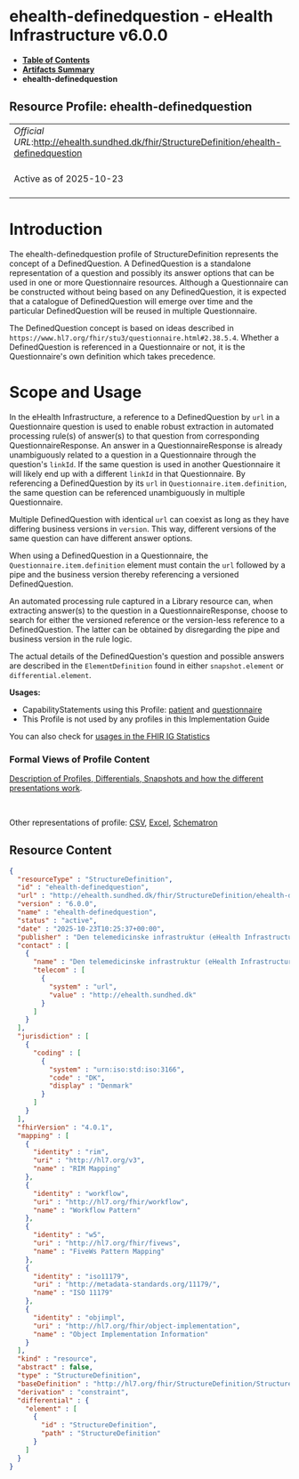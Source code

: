 # ehealth-definedquestion - eHealth Infrastructure v6.0.0

* [**Table of Contents**](toc.md)
* [**Artifacts Summary**](artifacts.md)
* **ehealth-definedquestion**

## Resource Profile: ehealth-definedquestion 

| | |
| :--- | :--- |
| *Official URL*:http://ehealth.sundhed.dk/fhir/StructureDefinition/ehealth-definedquestion | *Version*:6.0.0 |
| Active as of 2025-10-23 | *Computable Name*:ehealth-definedquestion |

# Introduction

The ehealth-definedquestion profile of StructureDefinition represents the concept of a DefinedQuestion. A DefinedQuestion is a standalone representation of a question and possibly its answer options that can be used in one or more Questionnaire resources. Although a Questionnaire can be constructed without being based on any DefinedQuestion, it is expected that a catalogue of DefinedQuestion will emerge over time and the particular DefinedQuestion will be reused in multiple Questionnaire.

The DefinedQuestion concept is based on ideas described in `https://www.hl7.org/fhir/stu3/questionnaire.html#2.38.5.4`. Whether a DefinedQuestion is referenced in a Questionnaire or not, it is the Questionnaire's own definition which takes precedence.

# Scope and Usage

In the eHealth Infrastructure, a reference to a DefinedQuestion by `url` in a Questionnaire question is used to enable robust extraction in automated processing rule(s) of answer(s) to that question from corresponding QuestionnaireResponse. An answer in a QuestionnaireResponse is already unambiguously related to a question in a Questionnaire through the question's `linkId`. If the same question is used in another Questionnaire it will likely end up with a different `linkId` in that Questionnaire. By referencing a DefinedQuestion by its `url` in `Questionnaire.item.definition`, the same question can be referenced unambiguously in multiple Questionnaire.

Multiple DefinedQuestion with identical `url` can coexist as long as they have differing business versions in `version`. This way, different versions of the same question can have different answer options.

When using a DefinedQuestion in a Questionnaire, the `Questionnaire.item.definition` element must contain the `url` followed by a pipe and the business version thereby referencing a versioned DefinedQuestion.

An automated processing rule captured in a Library resource can, when extracting answer(s) to the question in a QuestionnaireResponse, choose to search for either the versioned reference or the version-less reference to a DefinedQuestion. The latter can be obtained by disregarding the pipe and business version in the rule logic.

The actual details of the DefinedQuestion's question and possible answers are described in the `ElementDefinition` found in either `snapshot.element` or `differential.element`.

**Usages:**

* CapabilityStatements using this Profile: [patient](CapabilityStatement-patient.md) and [questionnaire](CapabilityStatement-questionnaire.md)
* This Profile is not used by any profiles in this Implementation Guide

You can also check for [usages in the FHIR IG Statistics](https://packages2.fhir.org/xig/dk.ehealth.sundhed.fhir.ig.core|current/StructureDefinition/ehealth-definedquestion)

### Formal Views of Profile Content

 [Description of Profiles, Differentials, Snapshots and how the different presentations work](http://build.fhir.org/ig/FHIR/ig-guidance/readingIgs.html#structure-definitions). 

 

Other representations of profile: [CSV](StructureDefinition-ehealth-definedquestion.csv), [Excel](StructureDefinition-ehealth-definedquestion.xlsx), [Schematron](StructureDefinition-ehealth-definedquestion.sch) 



## Resource Content

```json
{
  "resourceType" : "StructureDefinition",
  "id" : "ehealth-definedquestion",
  "url" : "http://ehealth.sundhed.dk/fhir/StructureDefinition/ehealth-definedquestion",
  "version" : "6.0.0",
  "name" : "ehealth-definedquestion",
  "status" : "active",
  "date" : "2025-10-23T10:25:37+00:00",
  "publisher" : "Den telemedicinske infrastruktur (eHealth Infrastructure)",
  "contact" : [
    {
      "name" : "Den telemedicinske infrastruktur (eHealth Infrastructure)",
      "telecom" : [
        {
          "system" : "url",
          "value" : "http://ehealth.sundhed.dk"
        }
      ]
    }
  ],
  "jurisdiction" : [
    {
      "coding" : [
        {
          "system" : "urn:iso:std:iso:3166",
          "code" : "DK",
          "display" : "Denmark"
        }
      ]
    }
  ],
  "fhirVersion" : "4.0.1",
  "mapping" : [
    {
      "identity" : "rim",
      "uri" : "http://hl7.org/v3",
      "name" : "RIM Mapping"
    },
    {
      "identity" : "workflow",
      "uri" : "http://hl7.org/fhir/workflow",
      "name" : "Workflow Pattern"
    },
    {
      "identity" : "w5",
      "uri" : "http://hl7.org/fhir/fivews",
      "name" : "FiveWs Pattern Mapping"
    },
    {
      "identity" : "iso11179",
      "uri" : "http://metadata-standards.org/11179/",
      "name" : "ISO 11179"
    },
    {
      "identity" : "objimpl",
      "uri" : "http://hl7.org/fhir/object-implementation",
      "name" : "Object Implementation Information"
    }
  ],
  "kind" : "resource",
  "abstract" : false,
  "type" : "StructureDefinition",
  "baseDefinition" : "http://hl7.org/fhir/StructureDefinition/StructureDefinition",
  "derivation" : "constraint",
  "differential" : {
    "element" : [
      {
        "id" : "StructureDefinition",
        "path" : "StructureDefinition"
      }
    ]
  }
}

```
